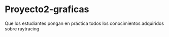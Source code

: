 # Proyecto2-graficas
Que los estudiantes pongan en práctica todos los conocimientos adquiridos sobre raytracing
